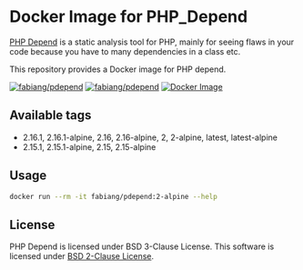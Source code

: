 # Docker Image for PHP_Depend

[PHP Depend](https://github.com/pdepend/pdepend) is a static analysis tool for PHP, 
mainly for seeing flaws in your code because you have to many dependencies in a class etc.

This repository provides a Docker image for PHP depend.

[![fabiang/pdepend](https://img.shields.io/docker/pulls/fabiang/pdepend.svg)](https://hub.docker.com/r/fabiang/pdepend)
[![fabiang/pdepend](https://badgen.net/github/license/fabiang/docker-pdepend)](https://github.com/fabiang/docker-pdepend)
[![Docker Image](https://github.com/fabiang/docker-pdepend/actions/workflows/docker.yml/badge.svg)](https://github.com/fabiang/docker-pdepend/actions/workflows/docker.yml)

## Available tags

* 2.16.1, 2.16.1-alpine, 2.16, 2.16-alpine, 2, 2-alpine, latest, latest-alpine
* 2.15.1, 2.15.1-alpine, 2.15, 2.15-alpine

## Usage

```bash
docker run --rm -it fabiang/pdepend:2-alpine --help
```

## License

PHP Depend is licensed under BSD 3-Clause License. This software is licensed under [BSD 2-Clause License](LICENSE.md).
